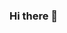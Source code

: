 ### Hi there 👋

<!--
**mqshafique/mqshafique** is a ✨ _special_ ✨ repository because its `README.md` (this file) appears on your GitHub profile.
Muhammad Qamar Shafique
OPS435NBB
